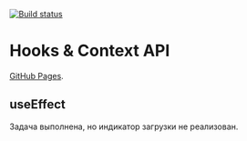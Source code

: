 [![Build status](https://ci.appveyor.com/api/projects/status/h7u0lopwsl6eq4v7?svg=true)](https://ci.appveyor.com/project/LiquidAssContainer/ra-hooks-context)

# Hooks & Context API

[GitHub Pages](https://liquidasscontainer.github.io/ra_hooks-context).

## useEffect

Задача выполнена, но индикатор загрузки не реализован.

